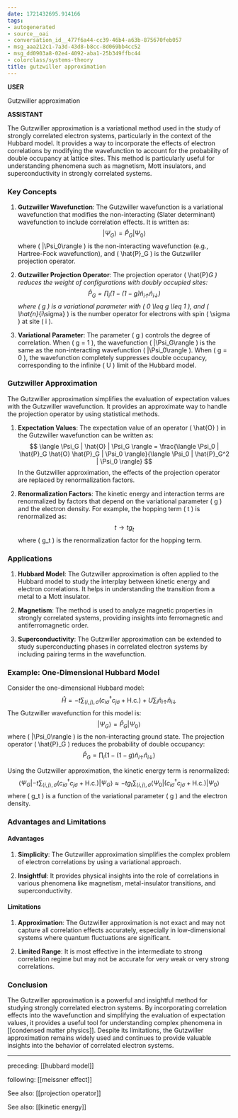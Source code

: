 ```yaml
---
date: 1721432695.914166
tags:
- autogenerated
- source__oai
- conversation_id__477f6a44-cc39-46b4-a63b-875670feb057
- msg_aaa212c1-7a3d-43d8-b8cc-8d069bb4cc52
- msg_dd0903a8-02e4-4092-aba1-25b349ffbc44
- colorclass/systems-theory
title: gutzwiller approximation
---
```


**USER**

Gutzwiller approximation


**ASSISTANT**

The Gutzwiller approximation is a variational method used in the study of strongly correlated electron systems, particularly in the context of the Hubbard model. It provides a way to incorporate the effects of electron correlations by modifying the wavefunction to account for the probability of double occupancy at lattice sites. This method is particularly useful for understanding phenomena such as magnetism, Mott insulators, and superconductivity in strongly correlated systems.

### Key Concepts

1. **Gutzwiller Wavefunction**:
   The Gutzwiller wavefunction is a variational wavefunction that modifies the non-interacting (Slater determinant) wavefunction to include correlation effects. It is written as:
   $$
   |\Psi_G\rangle = \hat{P}_G |\Psi_0\rangle
   $$
   where \( |\Psi_0\rangle \) is the non-interacting wavefunction (e.g., Hartree-Fock wavefunction), and \( \hat{P}_G \) is the Gutzwiller projection operator.

2. **Gutzwiller Projection Operator**:
   The projection operator \( \hat{P}_G \) reduces the weight of configurations with doubly occupied sites:
   $$
   \hat{P}_G = \prod_i \left( 1 - (1 - g) \hat{n}_{i\uparrow} \hat{n}_{i\downarrow} \right)
   $$
   where \( g \) is a variational parameter with \( 0 \leq g \leq 1 \), and \( \hat{n}_{i\sigma} \) is the number operator for electrons with spin \( \sigma \) at site \( i \).

3. **Variational Parameter**:
   The parameter \( g \) controls the degree of correlation. When \( g = 1 \), the wavefunction \( |\Psi_G\rangle \) is the same as the non-interacting wavefunction \( |\Psi_0\rangle \). When \( g = 0 \), the wavefunction completely suppresses double occupancy, corresponding to the infinite \( U \) limit of the Hubbard model.

### Gutzwiller Approximation

The Gutzwiller approximation simplifies the evaluation of expectation values with the Gutzwiller wavefunction. It provides an approximate way to handle the projection operator by using statistical methods.

1. **Expectation Values**:
   The expectation value of an operator \( \hat{O} \) in the Gutzwiller wavefunction can be written as:
   $$
   \langle \Psi_G | \hat{O} | \Psi_G \rangle = \frac{\langle \Psi_0 | \hat{P}_G \hat{O} \hat{P}_G | \Psi_0 \rangle}{\langle \Psi_0 | \hat{P}_G^2 | \Psi_0 \rangle}
   $$
   In the Gutzwiller approximation, the effects of the projection operator are replaced by renormalization factors.

2. **Renormalization Factors**:
   The kinetic energy and interaction terms are renormalized by factors that depend on the variational parameter \( g \) and the electron density. For example, the hopping term \( t \) is renormalized as:
   $$
   t \rightarrow t g_t
   $$
   where \( g_t \) is the renormalization factor for the hopping term.

### Applications

1. **Hubbard Model**:
   The Gutzwiller approximation is often applied to the Hubbard model to study the interplay between kinetic energy and electron correlations. It helps in understanding the transition from a metal to a Mott insulator.

2. **Magnetism**:
   The method is used to analyze magnetic properties in strongly correlated systems, providing insights into ferromagnetic and antiferromagnetic order.

3. **Superconductivity**:
   The Gutzwiller approximation can be extended to study superconducting phases in correlated electron systems by including pairing terms in the wavefunction.

### Example: One-Dimensional Hubbard Model

Consider the one-dimensional Hubbard model:
$$
\hat{H} = -t \sum_{\langle i,j \rangle, \sigma} (c_{i\sigma}^\dagger c_{j\sigma} + \text{H.c.}) + U \sum_i \hat{n}_{i\uparrow} \hat{n}_{i\downarrow}
$$
The Gutzwiller wavefunction for this model is:
$$
|\Psi_G\rangle = \hat{P}_G |\Psi_0\rangle
$$
where \( |\Psi_0\rangle \) is the non-interacting ground state. The projection operator \( \hat{P}_G \) reduces the probability of double occupancy:
$$
\hat{P}_G = \prod_i \left( 1 - (1 - g) \hat{n}_{i\uparrow} \hat{n}_{i\downarrow} \right)
$$

Using the Gutzwiller approximation, the kinetic energy term is renormalized:
$$
\langle \Psi_G | -t \sum_{\langle i,j \rangle, \sigma} (c_{i\sigma}^\dagger c_{j\sigma} + \text{H.c.}) | \Psi_G \rangle \approx -t g_t \sum_{\langle i,j \rangle, \sigma} \langle \Psi_0 | (c_{i\sigma}^\dagger c_{j\sigma} + \text{H.c.}) | \Psi_0 \rangle
$$
where \( g_t \) is a function of the variational parameter \( g \) and the electron density.

### Advantages and Limitations

#### Advantages

1. **Simplicity**:
   The Gutzwiller approximation simplifies the complex problem of electron correlations by using a variational approach.

2. **Insightful**:
   It provides physical insights into the role of correlations in various phenomena like magnetism, metal-insulator transitions, and superconductivity.

#### Limitations

1. **Approximation**:
   The Gutzwiller approximation is not exact and may not capture all correlation effects accurately, especially in low-dimensional systems where quantum fluctuations are significant.

2. **Limited Range**:
   It is most effective in the intermediate to strong correlation regime but may not be accurate for very weak or very strong correlations.

### Conclusion

The Gutzwiller approximation is a powerful and insightful method for studying strongly correlated electron systems. By incorporating correlation effects into the wavefunction and simplifying the evaluation of expectation values, it provides a useful tool for understanding complex phenomena in [[condensed matter physics]]. Despite its limitations, the Gutzwiller approximation remains widely used and continues to provide valuable insights into the behavior of correlated electron systems.


---

preceding: [[hubbard model]]  


following: [[meissner effect]]

See also: [[projection operator]]


See also: [[kinetic energy]]